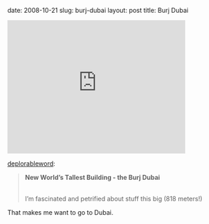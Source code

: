 date: 2008-10-21
slug: burj-dubai
layout: post
title: Burj Dubai


<iframe width="400" height="300" src="http://www.youtube.com/embed/5LjTWSKbfiU?wmode=transparent&autohide=1&egm=0&hd=1&iv_load_policy=3&modestbranding=1&rel=0&showinfo=0&showsearch=0" frameborder="0" allowfullscreen></iframe><p><a href="http://thedeplorableword.net/post/55489654/new-worlds-tallest-building-the-burj-dubai" target="_blank">deplorableword</a>:</p>



<blockquote><b>New World’s Tallest Building - the Burj Dubai </b><br/><br/>



I’m fascinated and petrified about stuff this big (818 meters!)</blockquote>



<p>That makes me want to go to Dubai.</p>
